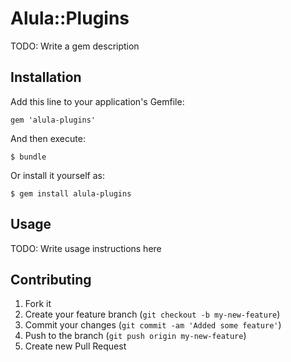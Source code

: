 # Alula::Plugins

TODO: Write a gem description

## Installation

Add this line to your application's Gemfile:

    gem 'alula-plugins'

And then execute:

    $ bundle

Or install it yourself as:

    $ gem install alula-plugins

## Usage

TODO: Write usage instructions here

## Contributing

1. Fork it
2. Create your feature branch (`git checkout -b my-new-feature`)
3. Commit your changes (`git commit -am 'Added some feature'`)
4. Push to the branch (`git push origin my-new-feature`)
5. Create new Pull Request

